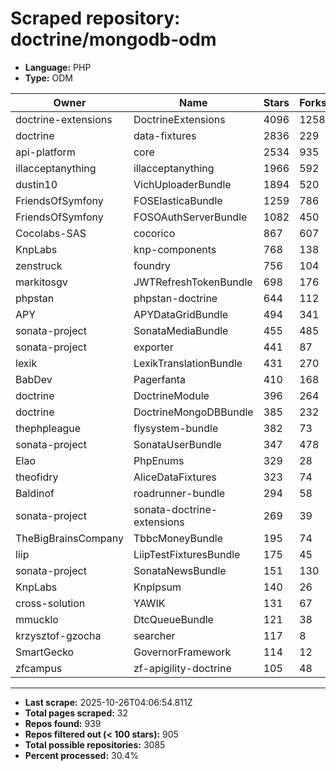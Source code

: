 # Scraped repository: doctrine/mongodb-odm
* **Language:** PHP
* **Type:** ODM

| Owner | Name | Stars | Forks | URL |
|---|---|---|---|---|
| doctrine-extensions | DoctrineExtensions | 4096 | 1258 | [link](https://github.com/doctrine-extensions/DoctrineExtensions) |
| doctrine | data-fixtures | 2836 | 229 | [link](https://github.com/doctrine/data-fixtures) |
| api-platform | core | 2534 | 935 | [link](https://github.com/api-platform/core) |
| illacceptanything | illacceptanything | 1966 | 592 | [link](https://github.com/illacceptanything/illacceptanything) |
| dustin10 | VichUploaderBundle | 1894 | 520 | [link](https://github.com/dustin10/VichUploaderBundle) |
| FriendsOfSymfony | FOSElasticaBundle | 1259 | 786 | [link](https://github.com/FriendsOfSymfony/FOSElasticaBundle) |
| FriendsOfSymfony | FOSOAuthServerBundle | 1082 | 450 | [link](https://github.com/FriendsOfSymfony/FOSOAuthServerBundle) |
| Cocolabs-SAS | cocorico | 867 | 607 | [link](https://github.com/Cocolabs-SAS/cocorico) |
| KnpLabs | knp-components | 768 | 138 | [link](https://github.com/KnpLabs/knp-components) |
| zenstruck | foundry | 756 | 104 | [link](https://github.com/zenstruck/foundry) |
| markitosgv | JWTRefreshTokenBundle | 698 | 176 | [link](https://github.com/markitosgv/JWTRefreshTokenBundle) |
| phpstan | phpstan-doctrine | 644 | 112 | [link](https://github.com/phpstan/phpstan-doctrine) |
| APY | APYDataGridBundle | 494 | 341 | [link](https://github.com/APY/APYDataGridBundle) |
| sonata-project | SonataMediaBundle | 455 | 485 | [link](https://github.com/sonata-project/SonataMediaBundle) |
| sonata-project | exporter | 441 | 87 | [link](https://github.com/sonata-project/exporter) |
| lexik | LexikTranslationBundle | 431 | 270 | [link](https://github.com/lexik/LexikTranslationBundle) |
| BabDev | Pagerfanta | 410 | 168 | [link](https://github.com/BabDev/Pagerfanta) |
| doctrine | DoctrineModule | 396 | 264 | [link](https://github.com/doctrine/DoctrineModule) |
| doctrine | DoctrineMongoDBBundle | 385 | 232 | [link](https://github.com/doctrine/DoctrineMongoDBBundle) |
| thephpleague | flysystem-bundle | 382 | 73 | [link](https://github.com/thephpleague/flysystem-bundle) |
| sonata-project | SonataUserBundle | 347 | 478 | [link](https://github.com/sonata-project/SonataUserBundle) |
| Elao | PhpEnums | 329 | 28 | [link](https://github.com/Elao/PhpEnums) |
| theofidry | AliceDataFixtures | 323 | 74 | [link](https://github.com/theofidry/AliceDataFixtures) |
| Baldinof | roadrunner-bundle | 294 | 58 | [link](https://github.com/Baldinof/roadrunner-bundle) |
| sonata-project | sonata-doctrine-extensions | 269 | 39 | [link](https://github.com/sonata-project/sonata-doctrine-extensions) |
| TheBigBrainsCompany | TbbcMoneyBundle | 195 | 74 | [link](https://github.com/TheBigBrainsCompany/TbbcMoneyBundle) |
| liip | LiipTestFixturesBundle | 175 | 45 | [link](https://github.com/liip/LiipTestFixturesBundle) |
| sonata-project | SonataNewsBundle | 151 | 130 | [link](https://github.com/sonata-project/SonataNewsBundle) |
| KnpLabs | KnpIpsum | 140 | 26 | [link](https://github.com/KnpLabs/KnpIpsum) |
| cross-solution | YAWIK | 131 | 67 | [link](https://github.com/cross-solution/YAWIK) |
| mmucklo | DtcQueueBundle | 121 | 38 | [link](https://github.com/mmucklo/DtcQueueBundle) |
| krzysztof-gzocha | searcher | 117 | 8 | [link](https://github.com/krzysztof-gzocha/searcher) |
| SmartGecko | GovernorFramework | 114 | 12 | [link](https://github.com/SmartGecko/GovernorFramework) |
| zfcampus | zf-apigility-doctrine | 105 | 48 | [link](https://github.com/zfcampus/zf-apigility-doctrine) |

---
* **Last scrape:** 2025-10-26T04:06:54.811Z
* **Total pages scraped:** 32
* **Repos found:** 939
* **Repos filtered out (< 100 stars):** 905
* **Total possible repositories:** 3085
* **Percent processed:** 30.4%
